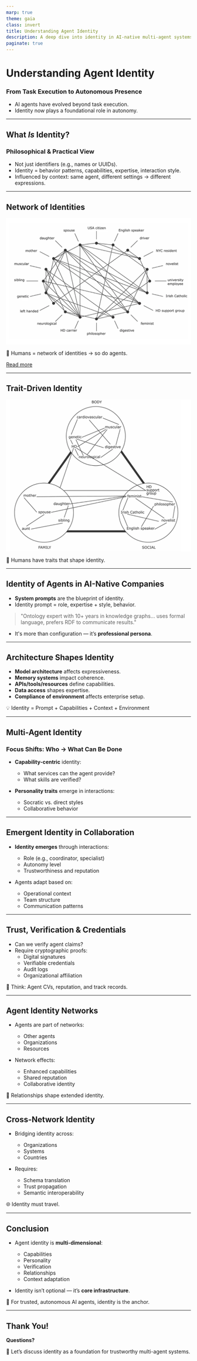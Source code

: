 ```yaml
---
marp: true
theme: gaia
class: invert
title: Understanding Agent Identity
description: A deep dive into identity in AI-native multi-agent systems
paginate: true
---
```


# Understanding Agent Identity

### From Task Execution to Autonomous Presence

- AI agents have evolved beyond task execution.
- Identity now plays a foundational role in autonomy.

---

## What *Is* Identity?

### Philosophical & Practical View

- Not just identifiers (e.g., names or UUIDs).
- Identity = behavior patterns, capabilities, expertise, interaction style.
- Influenced by context: same agent, different settings → different expressions.

---

## Network of Identities

<img src="./network-of-identities.webp" style="max-height: 60vh; display: block; margin: 0 auto;" />

📌 Humans = network of identities → so do agents.

[Read more](https://aeon.co/essays/the-self-is-not-singular-but-a-fluid-network-of-identities?source=post_page-----51e8736f8a7a---------------------------------------)

---

## Trait-Driven Identity

<img src="./Insert-fig-traits.webp" style="max-height: 60vh; display: block; margin: 0 auto;" />

📌 Humans have traits that shape identity.

---

## Identity of Agents in AI-Native Companies

- **System prompts** are the blueprint of identity.
- Identity prompt = role, expertise + style, behavior.

> "Ontology expert with 10+ years in knowledge graphs... uses formal language, prefers RDF to communicate results."

- It's more than configuration — it’s **professional persona**.

---

## Architecture Shapes Identity

- **Model architecture** affects expressiveness.
- **Memory systems** impact coherence.
- **APIs/tools/resources** define capabilities.
- **Data access** shapes expertise.
- **Compliance of environment** affects enterprise setup.

💡 Identity = Prompt + Capabilities + Context + Environment

---

## Multi-Agent Identity

### Focus Shifts: Who → What Can Be Done

- **Capability-centric** identity:
  - What services can the agent provide?
  - What skills are verified?

- **Personality traits** emerge in interactions:
  - Socratic vs. direct styles
  - Collaborative behavior

---

## Emergent Identity in Collaboration

- **Identity emerges** through interactions:
  - Role (e.g., coordinator, specialist)
  - Autonomy level
  - Trustworthiness and reputation

- Agents adapt based on:
  - Operational context
  - Team structure
  - Communication patterns

---

## Trust, Verification & Credentials

- Can we verify agent claims?
- Require cryptographic proofs:
  - Digital signatures
  - Verifiable credentials
  - Audit logs
  - Organizational affiliation

🛂 Think: Agent CVs, reputation, and track records.

---

## Agent Identity Networks

- Agents are part of networks:
  - Other agents
  - Organizations
  - Resources

- Network effects:
  - Enhanced capabilities
  - Shared reputation
  - Collaborative identity

🔗 Relationships shape extended identity.

---

## Cross-Network Identity

- Bridging identity across:
  - Organizations
  - Systems
  - Countries

- Requires:
  - Schema translation
  - Trust propagation
  - Semantic interoperability

🌐 Identity must travel.

---

## Conclusion

- Agent identity is **multi-dimensional**:
  - Capabilities
  - Personality
  - Verification
  - Relationships
  - Context adaptation

- Identity isn’t optional — it’s **core infrastructure**.

🧭 For trusted, autonomous AI agents, identity is the anchor.

---

## Thank You!

**Questions?**

🧩 Let’s discuss identity as a foundation for trustworthy multi-agent systems.
